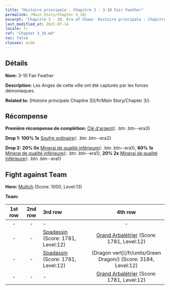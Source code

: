 ```yaml
---
title: "Histoire principale - Chapitre 3 - 3-10 Fair Feather"
permalink: /Main Story/Chapter 3_10/
excerpt: "Chapitre 3 - 10. Era of Chaos  Histoire principale - Chapitre 3_10. 3-10 Fair Feather"
last_modified_at: 2021-07-14
locale: fr
ref: "Chapter 3_10.md"
toc: false
classes: wide
---
```


## Détails

 **Nom:** 3-10 Fair Feather

 **Description:** Les Anges de cette ville ont été capturés par les forces démoniaques.

 **Related to:** [Histoire principale Chapitre 3](/fr/Main Story/Chapter 3/)

## Récompense

 **Première récompense de complétion:** [Clé d'argent](/ItemsFR/con_693/){: .btn .btn--era3}

 **Drop 1:** **100% 1x** [Soufre ordinaire](/ItemsFR/mat_9/){: .btn .btn--era2}

 **Drop 2:** **20% 0x** [Minerai de qualité inférieure](/ItemsFR/mat_1/){: .btn .btn--era1}, **60% 1x** [Minerai de qualité inférieure](/ItemsFR/mat_1/){: .btn .btn--era1}, **20% 2x** [Minerai de qualité inférieure](/ItemsFR/mat_1/){: .btn .btn--era1}


## Fight against Team
 **Hero:** [Mullich](/fr/heroes/Mullich/) (Score: 1000, Level:13)

 **Team:**


  | 1st row | 2nd row | 3rd row | 4th row |
  |:----:|:----:|:----|:----:|
  | - | - | - | - |
  | - | - | [Spadassin](/fr/units/Swordsman/) (Score: 1781, Level:12)  | [Grand Arbalétrier](/fr/units/Marksman/) (Score: 1781, Level:12)  |
  | - | - | [Spadassin](/fr/units/Swordsman/) (Score: 1781, Level:12)  | [Dragon vert](/fr/units/Green Dragon/) (Score: 3184, Level:12)  |
  | - | - | - | [Grand Arbalétrier](/fr/units/Marksman/) (Score: 1781, Level:12)  |


